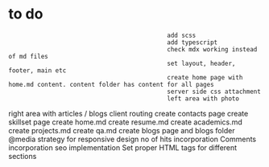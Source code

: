 # to do

                                                add scss
                                                add typescript
                                                check mdx working instead of md files
                                                set layout, header, footer, main etc
                                                create home page with home.md content. content folder has content for all pages
                                                server side css attachment
                                                left area with photo
right area with articles / blogs
client routing
                                                create contacts page
                                                create skillset page
                                                create home.md
    create resume.md
create academics.md
create projects.md
create qa.md
create blogs page and blogs folder
    @media strategy for responsive design
no of hits incorporation
Comments incorporation
seo implementation
                                                Set proper HTML tags for different sections